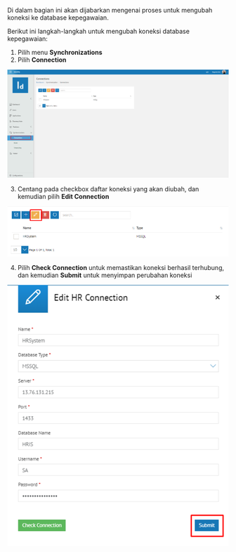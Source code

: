 Di dalam bagian ini akan dijabarkan mengenai proses untuk mengubah koneksi ke database kepegawaian.

Berikut ini langkah-langkah untuk mengubah koneksi database kepegawaian:

1. Pilih menu **Synchronizations**
2. Pilih **Connection**

![Gambar](_static/Gambar6.1.2_1.png/?sanitize=true)

3. Centang pada checkbox daftar koneksi yang akan diubah, dan kemudian pilih **Edit Connection**

![Gambar](_static/Gambar6.1.2_2.png/?sanitize=true)

4. Pilih **Check Connection** untuk memastikan koneksi berhasil terhubung, dan kemudian **Submit** untuk menyimpan perubahan koneksi

![Gambar](_static/Gambar6.1.2_3.png/?sanitize=true)